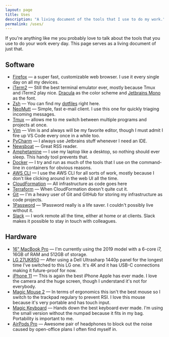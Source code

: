 ```yaml
---
layout: page
title: Uses
description: "A living document of the tools that I use to do my work."
permalink: /uses/
---
```


If you're anything like me you probably love to talk about the tools that you use to do your work every day. This page serves as a living document of just that.

## Software

- [Firefox](https://www.mozilla.org/firefox/new/) &mdash; a super fast, customizable web browser. I use it every single day on all my devices.
- [iTerm2](https://www.iterm2.com) &mdash; Still the best terminal emulator ever, mostly because Tmux and iTerm2 play nice. [Dracula](https://draculatheme.com/iterm/) as the color scheme and [Jetbrains Mono](https://www.jetbrains.com/lp/mono/) as the font.
- [Zsh](https://www.zsh.org/) &mdash; You can find my [dotfiles](https://github.com/mijndert/dotfiles) right here.
- [NeoMutt](https://neomutt.org/) &mdash; Simple, fast e-mail client. I use this one for quickly triaging incoming messages.
- [Tmux](https://github.com/tmux/tmux/wiki) &mdash; allows me to me switch between multiple programs and projects at once.
- [Vim](https://www.vim.org/) &mdash; Vim is and always will be my favorite editor, though I must admit I fire up VS Code every once in a while too.
- [PyCharm](https://www.jetbrains.com/pycharm/) &mdash; I always use Jetbrains stuff whenever I need an IDE.
- [Newsboat](https://newsboat.org/) &mdash; Great RSS reader.
- [Amphetamine](https://itunes.apple.com/nl/app/amphetamine/id937984704?mt=12) &mdash; I use my laptop like a desktop, so nothing should ever sleep. This handy tool prevents that.
- [Docker](https://www.docker.com) &mdash; I try and run as much of the tools that I use on the command-line in containers for obvious reasons.
- [AWS CLI](https://aws.amazon.com/cli/) &mdash; I use the AWS CLI for all sorts of work, mostly because I don't like clicking around in the web UI all the time.
- [CloudFormation](https://aws.amazon.com/cloudformation/) &mdash; All infrastructure as code goes here
- [Terraform](https://www.terraform.io/) &mdash; When CloudFormation doesn't quite cut it. 
- [Git](https://git-scm.com/) &mdash; I'm a heavy user of Git and GitHub for storing my infrastructure as code projects.
- [1Password](https://1password.com) &mdash; 1Password really is a life saver. I couldn't possibly live without it.
- [Slack](https://slackhq.com) &mdash; I work remote all the time, either at home or at clients. Slack makes it possible to stay in touch with colleagues.

## Hardware

- [16" MacBook Pro](https://www.apple.com/mac/) &mdash; I'm currently using the 2019 model with a 6-core i7, 16GB of RAM and 512GB of storage.
- [LG 27UK850](https://www.lg.com/us/monitors/lg-27UK850-W-4k-uhd-led-monitor) &mdash; After using a Dell Ultrasharp 1440p panel for the longest time I've switched to this LG one. It's 4K and it has USB-C connections making it future-proof for now.
- [iPhone 11](https://www.apple.com/iphone-11/) &mdash; This is again the best iPhone Apple has ever made. I love the camera and the huge screen, though I understand it's not for everybody.
- [Magic Mouse 2](https://www.apple.com/shop/product/MLA02LL/A/magic-mouse-2-silver) &mdash; In terms of ergonomics this isn't the best mouse so I switch to the trackpad regulary to prevent RSI. I love this mouse because it's very portable and has touch input.
- [Magic Keyboard](https://www.apple.com/shop/product/MLA22LL/A/magic-keyboard-us-english) &mdash; Hands down the best keyboard ever made. I'm using the small version without the numpad because it fits in my bag. Portability is important to me.
- [AirPods Pro](https://www.apple.com/airpods-pro/) &mdash; Awesome pair of headphones to block out the noise caused by open-office plans I often find myself in.
